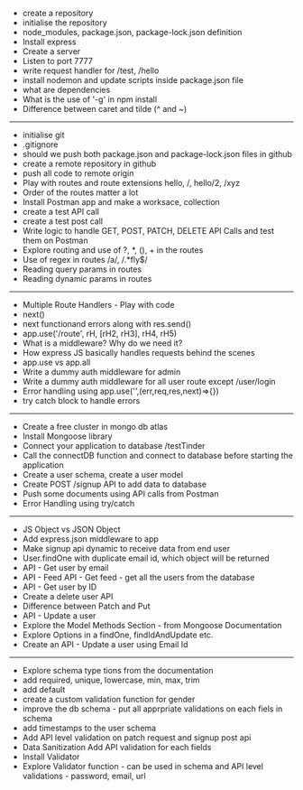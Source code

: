 - create a repository
- initialise the repository
- node_modules, package.json, package-lock.json definition
- Install express
- Create a server
- Listen to port 7777
- write request handler for /test, /hello
- install nodemon and update scripts inside package.json file
- what are dependencies
- What is the use of '-g' in npm install
- Difference between caret and tilde (^ and ~)
------
- initialise git
- .gitignore
- should we push both package.json and package-lock.json files in github
- create a remote repository in github
- push all code to remote origin
- Play with routes and route extensions hello, /, hello/2, /xyz
- Order of the routes matter a lot
- Install Postman app and make a worksace, collection
- create a test API call
- create a test post call
- Write logic to handle GET, POST, PATCH, DELETE API Calls and test them on Postman
- Explore routing and use of ?, *, (), + in the routes
- Use of regex in routes /a/, /.*fly$/
- Reading query params in routes
- Reading dynamic params in routes
-------
- Multiple Route Handlers - Play with code
- next()
- next functionand errors along with res.send()
- app.use('/route', rH, [rH2, rH3], rH4, rH5)
- What is a middleware? Why do we need it?
- How express JS basically handles requests behind the scenes
- app.use vs app.all
- Write a dummy auth middleware for admin
- Write a dummy auth middleware for all user route except /user/login
- Error handling using app.use('',(err,req,res,next)=>{})
- try catch block to handle errors
-------
- Create a free cluster in mongo db atlas
- Install Mongoose library
- Connect your application to database <connectionURL>/testTinder
- Call the connectDB function and connect to database before starting the application
- Create a user schema, create a user model
- Create POST /signup API to add data to database
- Push some documents using API calls from Postman
- Error Handling using try/catch 
-----
- JS Object vs JSON Object
- Add express.json middleware to app
- Make signup api dynamic to receive data from end user
- User.findOne with duplicate email id, which object will be returned
- API - Get user by email
- API - Feed API - Get feed - get all the users from the database
- API - Get user by ID
- Create a delete user API
- Difference between Patch and Put
- API - Update a user
- Explore the Model Methods Section - from Mongoose Documentation
- Explore Options in a findOne, findIdAndUpdate etc. 
- Create an API - Update a user using Email Id
----------------
- Explore schema type tions from the documentation
- add required, unique, lowercase, min, max, trim
- add default
- create a custom validation function for gender
- improve the db schema - put all apprpriate validations on each fiels in schema
- add timestamps to the user schema
- Add API level validation on patch request and signup post api
- Data Sanitization Add API validation for each fields
- Install Validator
- Explore Validator function - can be used in schema and API level validations - password, email, url



